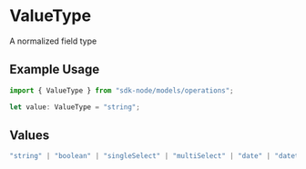 # ValueType

A normalized field type

## Example Usage

```typescript
import { ValueType } from "sdk-node/models/operations";

let value: ValueType = "string";
```

## Values

```typescript
"string" | "boolean" | "singleSelect" | "multiSelect" | "date" | "datetime" | "int" | "float" | "other"
```